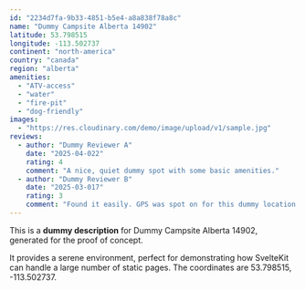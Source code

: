 ```yaml
---
id: "2234d7fa-9b33-4851-b5e4-a8a838f78a8c"
name: "Dummy Campsite Alberta 14902"
latitude: 53.798515
longitude: -113.502737
continent: "north-america"
country: "canada"
region: "alberta"
amenities:
  - "ATV-access"
  - "water"
  - "fire-pit"
  - "dog-friendly"
images:
  - "https://res.cloudinary.com/demo/image/upload/v1/sample.jpg"
reviews:
  - author: "Dummy Reviewer A"
    date: "2025-04-022"
    rating: 4
    comment: "A nice, quiet dummy spot with some basic amenities."
  - author: "Dummy Reviewer B"
    date: "2025-03-017"
    rating: 3
    comment: "Found it easily. GPS was spot on for this dummy location."
---
```


This is a **dummy description** for Dummy Campsite Alberta 14902, generated for the proof of concept.

It provides a serene environment, perfect for demonstrating how SvelteKit can handle a large number of static pages. The coordinates are 53.798515, -113.502737.

